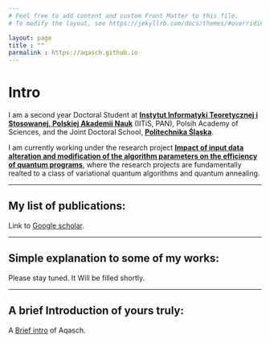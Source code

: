 ```yaml
---
# Feel free to add content and custom Front Matter to this file.
# To modify the layout, see https://jekyllrb.com/docs/themes/#overriding-theme-defaults

layout: page
title : ""
parmalink : https://aqasch.github.io
---
```

# Intro
I am a second year Doctoral Student at [**Instytut Informatyki Teoretycznej i Stosowanej, Polskiej Akademii Nauk**](https://www.iitis.pl/pl) (IITiS, PAN), Polsih Academy of Sciences, and the Joint Doctoral School, [**Politechnika Śląska**](https://www.polsl.pl/en/).

I am currently working under the research project [**Impact of input data alteration and modification of the algorithm parameters on the efficiency of quantum programs**](https://miszczak.eu/grants/qprogmods/), where the research projects are fundamentally realted to a class of variational quantum algorithms and quantum annealing. <br />

-----
## My list of publications:
Link to [Google scholar](https://scholar.google.com/citations?user=0ICcM_YAAAAJ&hl=en). <br />

-----

## Simple explanation to some of my works:
Please stay tuned. It Will be filled shortly. <br />

-----

## A brief Introduction of yours truly:
A [Brief intro](https://aqasch.github.io/brief-about/) of Aqasch.